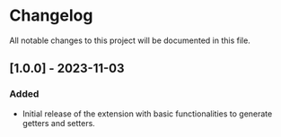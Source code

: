 # Changelog

All notable changes to this project will be documented in this file.

## [1.0.0] - 2023-11-03

### Added
- Initial release of the extension with basic functionalities to generate getters and setters.
